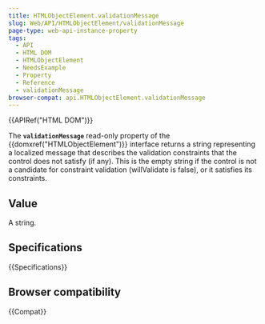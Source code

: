 ```yaml
---
title: HTMLObjectElement.validationMessage
slug: Web/API/HTMLObjectElement/validationMessage
page-type: web-api-instance-property
tags:
  - API
  - HTML DOM
  - HTMLObjectElement
  - NeedsExample
  - Property
  - Reference
  - validationMessage
browser-compat: api.HTMLObjectElement.validationMessage
---
```


{{APIRef("HTML DOM")}}

The **`validationMessage`** read-only property
of the {{domxref("HTMLObjectElement")}} interface returns a string
representing a localized message that describes the validation constraints that the
control does not satisfy (if any). This is the empty string if the control is not a
candidate for constraint validation (willValidate is false), or it satisfies its
constraints.

## Value

A string.

## Specifications

{{Specifications}}

## Browser compatibility

{{Compat}}
